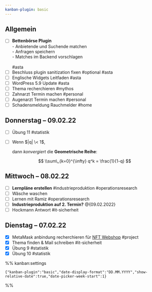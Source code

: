 ```yaml
---
kanban-plugin: basic
---
```


## Allgemein

* [ ] **Bettenbörse Plugin**<br>- Anbietende und Suchende matchen<br>- Anfragen speichern<br>- Matches im Backend vorschlagen<br><br>\#asta
* [ ] Beschluss plugin sanitization fixen #optional #asta
* [ ] Englische Widgets Leitfaden #asta
* [ ] WordPress 5.9 Update #asta
* [ ] Thema recherchieren #mythos
* [ ] Zahnarzt Termin machen #personal
* [ ] Augenarzt Termin machen #personal
* [ ] Schadensmeldung Rauchmelder #home

## Donnerstag – 09.02.22

* [ ] Übung 11 #statistik
* [ ] Wenn $|q| \< 1$,
  
  dann *konvergiert* die **Geometrische Reihe**:
  
  $$
  \\sum\_{k=0}^{\infty} q^k = \frac{1}{1-q}
  $$

## Mittwoch – 08.02.22

* [ ] **Lernpläne erstellen** #industrieproduktion #operationsresearch
* [ ] Wäsche waschen
* [ ] Lernen mit Ramiz #operationsresearch
* [ ] **Industrieproduktion auf 2. Termin?** @{09.02.2022}
* [ ] Hockmann Antwort #it-sicherheit

## Dienstag – 07.02.22

* [x] MetaMask anbindung recherchieren für [NFT Webshop](Projekte/NFT%20Webshop.md) #project
* [x] Thema finden & Mail schreiben #it-sicherheit
* [x] Übung 9 #statistik
* [x] Übung 10 #statistik

%% kanban:settings

````
{"kanban-plugin":"basic","date-display-format":"DD.MM.YYYY","show-relative-date":true,"date-picker-week-start":1}
````

%%
